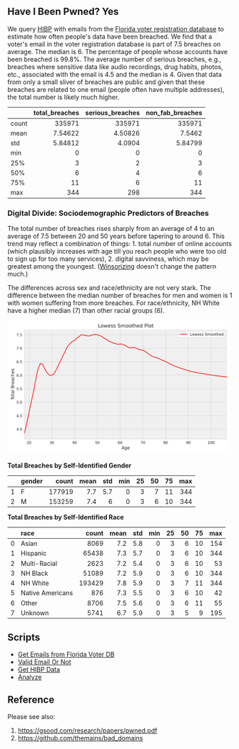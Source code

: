 ## Have I Been Pwned? Yes

We query [HIBP](https://haveibeenpwned.com/) with emails from the [Florida voter registration database](https://dataverse.harvard.edu/dataset.xhtml?persistentId=doi:10.7910/DVN/UBIG3F) to estimate how often people's data have been breached. We find that a voter's email in the voter registration database is part of 7.5 breaches on average. The median is 6. The percentage of people whose accounts have been breached is  99.8%. The average number of serious breaches, e.g., breaches where sensitive data like audio recordings, drug habits, photos, etc., associated with the email is 4.5 and the median is 4. Given that data from only a small sliver of breaches are public and given that these breaches are related to one email (people often have multiple addresses), the total number is likely much higher.


|       |   total_breaches |   serious_breaches |   non_fab_breaches |
|:------|-----------------:|-------------------:|-------------------:|
| count |     335971       |       335971       |       335971       |
| mean  |          7.54622 |            4.50826 |            7.5462  |
| std   |          5.84812 |            4.0904  |            5.84799 |
| min   |          0       |            0       |            0       |
| 25%   |          3       |            2       |            3       |
| 50%   |          6       |            4       |            6       |
| 75%   |         11       |            6       |           11       |
| max   |        344       |          298       |          344       |


### Digital Divide: Sociodemographic Predictors of Breaches

The total number of breaches rises sharply from an average of 4 to an average of 7.5 between 20 and 50 years before tapering to around 6. This trend may reflect a combination of things: 1. total number of online accounts (which plausibly increases with age till you reach people who were too old to sign up for too many services), 2. digital savviness, which may be greatest among the youngest. ([Winsorizing](figs/age_winsorized_breaches.png) doesn't change the pattern much.)

The differences across sex and race/ethnicity are not very stark. The difference between the median number of breaches for men and women is 1 with women suffering from more breaches. For race/ethnicity, NH White have a higher median (7) than other racial groups (6).

<img src = "figs/age_breaches.png" width = 500px>


**Total Breaches by Self-Identified Gender**


|    | gender   |   count |   mean |   std |   min |   25 |   50 |   75 |   max |
|---:|:---------|--------:|-------:|------:|------:|-----:|-----:|-----:|------:|
|  1 | F        |  177919 |    7.7 |   5.7 |     0 |    3 |    7 |   11 |   344 |
|  2 | M        |  153259 |    7.4 |   6   |     0 |    3 |    6 |   10 |   344 |


**Total Breaches by Self-Identified Race**

|    | race        		|   count |   mean |   std |   min |   25 |   50 |   75 |   max |
|---:|:-----------------|--------:|-------:|------:|------:|-----:|-----:|-----:|------:|
|  0 | Asian            |    8069 |    7.2 |   5.8 |     0 |    3 |    6 |   10 |   154 |
|  1 | Hispanic         |   65438 |    7.3 |   5.7 |     0 |    3 |    6 |   10 |   344 |
|  2 | Multi-Racial     |    2623 |    7.2 |   5.4 |     0 |    3 |    6 |   10 |    53 |
|  3 | NH Black         |   51089 |    7.2 |   5.9 |     0 |    3 |    6 |   10 |   344 |
|  4 | NH White         |  193429 |    7.8 |   5.9 |     0 |    3 |    7 |   11 |   344 |
|  5 | Native Americans |     876 |    7.3 |   5.5 |     0 |    3 |    6 |   10 |    42 |
|  6 | Other            |    8706 |    7.5 |   5.6 |     0 |    3 |    6 |   11 |    55 |
|  7 | Unknown          |    5741 |    6.7 |   5.9 |     0 |    3 |    5 |    9 |   195 |


## Scripts

* [Get Emails from Florida Voter DB](notebooks/01_fl_dat.ipynb)
* [Valid Email Or Not](notebooks/01a_valid_email_or_not.ipynb)
* [Get HIBP Data](notebooks/02_get_fl_hibp.ipynb)
* [Analyze](notebooks/03_concat_fl_dat_analyze.ipynb)

## Reference

Please see also:

1. https://gsood.com/research/papers/pwned.pdf
2. https://github.com/themains/bad_domains


